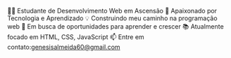 👨‍💻 Estudante de Desenvolvimento Web em Ascensão
🌱 Apaixonado por Tecnologia e Aprendizado
💡 Construindo meu caminho na programação web
🚀 Em busca de oportunidades para aprender e crescer
📚 Atualmente focado em HTML, CSS, JavaScript
📫 Entre em contato:genesisalmeida60@gmail.com

<!---
Genesisalmeida/Genesisalmeida is a ✨ special ✨ repository because its `README.md` (this file) appears on your GitHub profile.
You can click the Preview link to take a look at your changes.
--->
